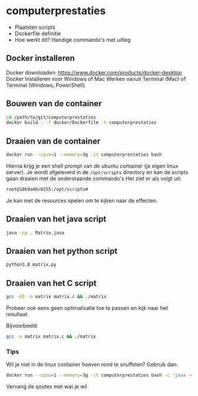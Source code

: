 # computerprestaties

- Plaatsten scripts
- Dockerfile definitie
- Hoe werkt dit? Handige commando's met uitleg

## Docker installeren

Docker downloaden: https://www.docker.com/products/docker-desktop
Docker Installeren voor Windows of Mac
Werken vanuit Terminal (Mac) of Terminal (Windows, PowerShell) 

## Bouwen van de container

```bash
cd /path/to/git/computerprestaties
docker build . -f docker/Dockerfile -t computerprestaties
```

## Draaien van de container
```bash
docker run --cpus=1 --memory=3g -it computerprestaties bash
```

Hierna krijg je een shell prompt van de ubuntu container (je eigen linux server). Je wordt afgeleverd in de `/opt/scripts` directory en kan de scripts gaan draaien met de onderstaande commando's
Het ziet er als volgt uit:
```bash
root@10b9a46c0255:/opt/scripts# 
```

Je kan met de resources spelen om te kijken naar de effecten.

## Draaien van het java script
```bash
java -cp . Matrix.java
```

## Draaien van het python script
```bash
python3.8 matrix.py
```

## Draaien van het C script
```bash
gcc -O3 -o matrix matrix.c && ./matrix
```

Probeer ook eens geen optimalisatie toe te passen en kijk naar het resultaat.

Bijvoorbeeld:
```bash
gcc -o matrix matrix.c && ./matrix
```

### Tips
Wil je niet in de linux container hoeven rond te snuffelen? Gebruik dan:
```bash
docker run --cpus=1 --memory=3g -it computerprestaties bash -c 'java -cp . Matrix.java'
```

Vervang de qoutes met wat je wil

